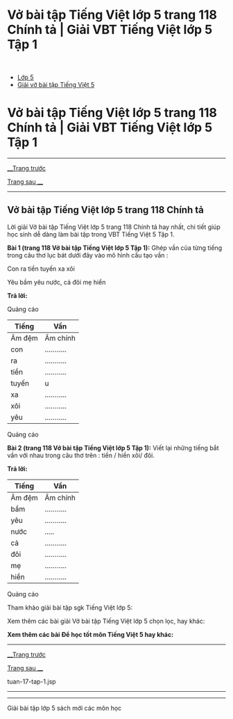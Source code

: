# Vở bài tập Tiếng Việt lớp 5 trang 118 Chính tả | Giải VBT Tiếng Việt lớp 5 Tập 1

﻿

  * [Lớp 5](https://vietjack.com/series/lop-5.jsp)
  * [Giải vở bài tập Tiếng Việt 5](https://vietjack.com/giai-vo-bai-tap-tieng-viet-5/index.jsp)



# Vở bài tập Tiếng Việt lớp 5 trang 118 Chính tả | Giải VBT Tiếng Việt lớp 5 Tập 1

* * *

[__Trang trước](https://vietjack.com/giai-vo-bai-tap-tieng-viet-5/tuan-17-tap-1.jsp)

[Trang sau __](https://vietjack.com/giai-vo-bai-tap-tieng-viet-5/tuan-17-tap-1.jsp)

* * *

## Vở bài tập Tiếng Việt lớp 5 trang 118 Chính tả

Lời giải Vở bài tập Tiếng Việt lớp 5 trang 118 Chính tả hay nhất, chi tiết giúp học sinh dễ dàng làm bài tập trong VBT Tiếng Việt 5 Tập 1.

**Bài 1 (trang 118 Vở bài tập Tiếng Việt lớp 5 Tập 1):** Ghép vần của từng tiếng trong câu thơ lục bát dưới đây vào mô hình cấu tạo vần :

Con ra tiền tuyến xa xôi 

Yêu bầm yêu nước, cả đôi mẹ hiển 

**Trả lời:**

Quảng cáo

Tiếng | Vần  
---|---  
Âm đệm | Âm chính | Âm cuối  
con | ……….. | o | n  
ra | ……….. | a | ………..  
tiền | ……….. | iê | n  
tuyến | u | yê | n  
xa | ……….. | a | ………..  
xôi | ……….. | ô | i  
yêu | ……….. | yê | u  
  
Quảng cáo

**Bài 2 (trang 118 Vở bài tập Tiếng Việt lớp 5 Tập 1):** Viết lại những tiếng bắt vần với nhau trong câu thơ trên : tiền / hiền xôi/ đôi.

**Trả lời:**

Tiếng | Vần  
---|---  
Âm đệm | Âm chính | Âm cuối  
bầm | ……….. | â | m  
yêu | ……….. | yê | u  
nước | ..... | ươ | c  
cả | ……….. | a | ………..  
đôi | ……….. | ô | i  
mẹ | ……….. | e | ………..  
hiền | ……….. | iê | n  
  
Quảng cáo

Tham khảo giải bài tập sgk Tiếng Việt lớp 5:

Xem thêm các bài giải Vở bài tập Tiếng Việt lớp 5 chọn lọc, hay khác:

**Xem thêm các bài Để học tốt môn Tiếng Việt 5 hay khác:**

* * *

[__Trang trước](https://vietjack.com/giai-vo-bai-tap-tieng-viet-5/tuan-17-tap-1.jsp)

[Trang sau __](https://vietjack.com/giai-vo-bai-tap-tieng-viet-5/tuan-17-tap-1.jsp)

tuan-17-tap-1.jsp

* * *

* * *

Giải bài tập lớp 5 sách mới các môn học
